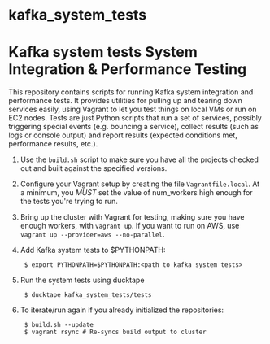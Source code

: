 # kafka_system_tests
Kafka system tests
System Integration & Performance Testing
========================================

This repository contains scripts for running Kafka system integration and 
performance tests. It provides utilities for pulling up and tearing down
services easily, using Vagrant to let you test things on local VMs or run on EC2
nodes. Tests are just Python scripts that run a set of services, possibly
triggering special events (e.g. bouncing a service), collect results (such as
logs or console output) and report results (expected conditions met, performance
results, etc.).

1. Use the `build.sh` script to make sure you have all the projects checked out
   and built against the specified versions.
2. Configure your Vagrant setup by creating the file `Vagrantfile.local`. At a
   minimum, you *MUST* set the value of num_workers high enough for the tests
   you're trying to run.
3. Bring up the cluster with Vagrant for testing, making sure you have enough
   workers, with `vagrant up`. If you want to run on AWS, use `vagrant up
   --provider=aws --no-parallel`.
4. Add Kafka system tests to $PYTHONPATH:

        $ export PYTHONPATH=$PYTHONPATH:<path to kafka system tests>
5. Run the system tests using ducktape
        
        $ ducktape kafka_system_tests/tests
6. To iterate/run again if you already initialized the repositories:

        $ build.sh --update
        $ vagrant rsync # Re-syncs build output to cluster